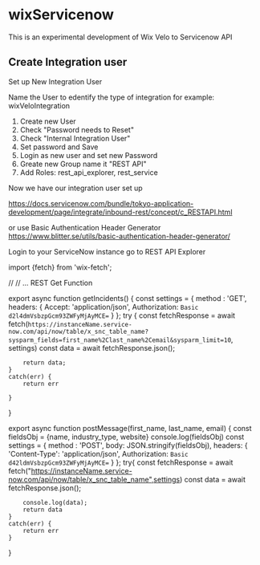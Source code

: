 # wixServicenow
This is an experimental development of Wix Velo to Servicenow API

## Create Integration user

Set up New Integration User

Name the User to edentify the type of integration 
for example: wixVeloIntegration

1. Create new User
2. Check "Password needs to Reset"
3. Check "Internal Integration User"
4. Set password and Save
5. Login as new user and set new Password
6. Greate new Group name it "REST API"
7. Add Roles: rest_api_explorer, rest_service

Now we have our integration user set up

https://docs.servicenow.com/bundle/tokyo-application-development/page/integrate/inbound-rest/concept/c_RESTAPI.html


or use Basic Authentication Header Generator
https://www.blitter.se/utils/basic-authentication-header-generator/

Login to your ServiceNow instance go to REST API Explorer



import {fetch} from 'wix-fetch';

// // ... REST Get Function

export async function getIncidents() {
    const settings = {
        method : 'GET',
        headers: {
            Accept: 'application/json',
            Authorization: `Basic d2l4dmVsbzpGcm93ZWFyMjAyMCE=`
        }
    };
    try {
        const fetchResponse = await fetch(`https://instanceName.service-now.com/api/now/table/x_snc_table_name?sysparm_fields=first_name%2Clast_name%2Cemail&sysparm_limit=10`, settings)
        const data = await fetchResponse.json();

        return data;    
    }
    catch(err) {
        return err

    }
}

export async function postMessage(first_name, last_name, email) {
    const fieldsObj = {name, industry_type, website}
    console.log(fieldsObj)
    const settings = {
        method : 'POST',
        body: JSON.stringify(fieldsObj),
        headers: {
            'Content-Type': 'application/json',
            Authorization: `Basic d42ldmVsbzpGcm93ZWFyMjAyMCE=`
        }
    };
    try{
        const fetchResponse = await fetch("https://instanceName.service-now.com/api/now/table/x_snc_table_name",settings)
        const data = await fetchResponse.json();

        console.log(data);
        return data
    }
    catch(err) {
        return err
    }
}





